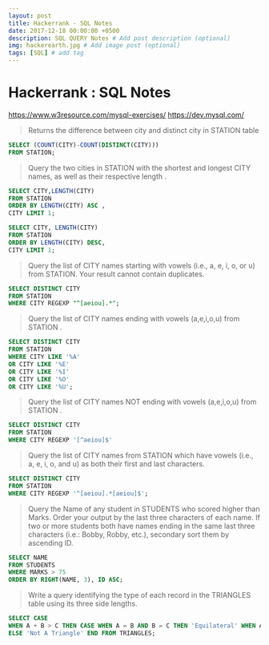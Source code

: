 ```yaml
---
layout: post
title: Hackerrank - SQL Notes
date: 2017-12-18 00:00:00 +0500
description: SQL QUERY Notes # Add post description (optional)
img: hackerearth.jpg # Add image post (optional)
tags: [SQL] # add tag
---
```


# Hackerrank : SQL Notes  
https://www.w3resource.com/mysql-exercises/
https://dev.mysql.com/

> Returns the difference between city and distinct city in STATION  table

```SQL
SELECT (COUNT(CITY)-COUNT(DISTINCT(CITY)))
FROM STATION;
```
>Query the two cities in STATION with the shortest and longest CITY names, as well as their respective length .

```SQL
SELECT CITY,LENGTH(CITY)
FROM STATION
ORDER BY LENGTH(CITY) ASC ,
CITY LIMIT 1;

SELECT CITY, LENGTH(CITY)
FROM STATION
ORDER BY LENGTH(CITY) DESC,
CITY LIMIT 1;

```

> Query the list of CITY names starting with vowels (i.e., a, e, i, o, or u) from STATION. Your result cannot contain duplicates.

```SQL
SELECT DISTINCT CITY
FROM STATION
WHERE CITY REGEXP "^[aeiou].*";
```
>Query the list of CITY names ending with vowels (a,e,i,o,u) from STATION .

```SQL
SELECT DISTINCT CITY
FROM STATION
WHERE CITY LIKE '%A'
OR CITY LIKE '%E'
OR CITY LIKE '%I'
OR CITY LIKE '%O'
OR CITY LIKE '%U';
```

>Query the list of CITY names NOT ending with vowels (a,e,i,o,u) from STATION .

```SQL
SELECT DISTINCT CITY
FROM STATION
WHERE CITY REGEXP '[^aeiou]$'
```



>Query the list of CITY names from STATION which have vowels (i.e., a, e, i, o, and u) as both their first and last characters.

```SQL
SELECT DISTINCT CITY
FROM STATION
WHERE CITY REGEXP '^[aeiou].*[aeiou]$';
```

>Query the Name of any student in STUDENTS who scored higher than  Marks. Order your output by the last three characters of each name. If two or more students both have names ending in the same last three characters (i.e.: Bobby, Robby, etc.), secondary sort them by ascending ID.

```SQL
SELECT NAME
FROM STUDENTS
WHERE MARKS > 75
ORDER BY RIGHT(NAME, 3), ID ASC;
```
>Write a query identifying the type of each record in the TRIANGLES table using its three side lengths.

```SQL
SELECT CASE
WHEN A + B > C THEN CASE WHEN A = B AND B = C THEN 'Equilateral' WHEN A = B OR B = C OR A = C THEN 'Isosceles' WHEN A != B OR B != C OR A != C THEN 'Scalene' END
ELSE 'Not A Triangle' END FROM TRIANGLES;
```
